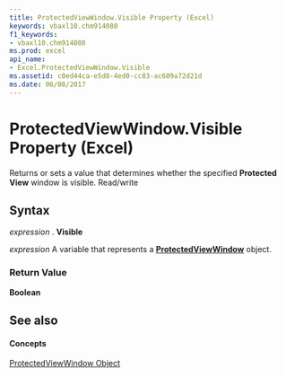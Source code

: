 ```yaml
---
title: ProtectedViewWindow.Visible Property (Excel)
keywords: vbaxl10.chm914080
f1_keywords:
- vbaxl10.chm914080
ms.prod: excel
api_name:
- Excel.ProtectedViewWindow.Visible
ms.assetid: c0ed44ca-e5d0-4ed0-cc83-ac609a72d21d
ms.date: 06/08/2017
---
```



# ProtectedViewWindow.Visible Property (Excel)

Returns or sets a value that determines whether the specified **Protected View** window is visible. Read/write


## Syntax

 _expression_ . **Visible**

 _expression_ A variable that represents a **[ProtectedViewWindow](protectedviewwindow-object-excel.md)** object.


### Return Value

 **Boolean**


## See also


#### Concepts


[ProtectedViewWindow Object](protectedviewwindow-object-excel.md)

